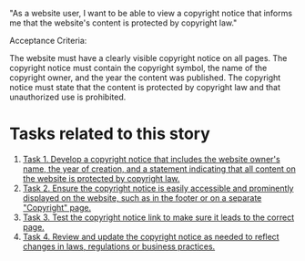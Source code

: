 "As a website user, I want to be able to view a copyright notice that informs me that the website's content is 
protected by copyright law."

Acceptance Criteria:

The website must have a clearly visible copyright notice on all pages.
The copyright notice must contain the copyright symbol, the name of the copyright owner, and the year the content was published.
The copyright notice must state that the content is protected by copyright law and that unauthorized use is prohibited.


# Tasks related to this story
1. [Task 1. Develop a copyright notice that includes the website owner's name, the year of creation, and a statement 
indicating that all content on the website is protected by copyright law.](tasks/task_3.2.3.1.md)
2. [Task 2. Ensure the copyright notice is easily accessible and prominently displayed on the website, such as in the 
footer or on a separate "Copyright" page.](tasks/task_3.2.3.2.md)
3. [Task 3. Test the copyright notice link to make sure it leads to the correct page.](tasks/task_3.2.3.3.md)
4. [Task 4. Review and update the copyright notice as needed to reflect changes in laws, regulations or business 
practices.](tasks/task_3.2.3.4.md)